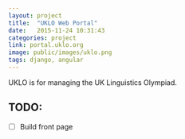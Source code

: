 ```yaml
---
layout: project
title:  "UKLO Web Portal"
date:   2015-11-24 10:31:43
categories: project
link: portal.uklo.org
image: public/images/uklo.png
tags: django, angular
---
```

UKLO is for managing the UK Linguistics Olympiad.

## TODO:

* [ ] Build front page
